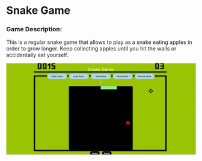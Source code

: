 # Snake Game
### Game Description:
This is a regular snake game that allows to play as a snake eating apples in order to grow longer. Keep collecting apples until you hit the walls or accidentally eat yourself.

![Snake Game Screenshot](images/snakeGameScreenshot.png)

